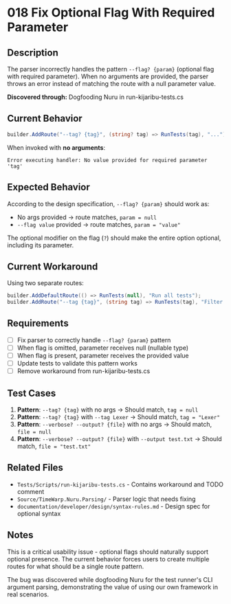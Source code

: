 # 018 Fix Optional Flag With Required Parameter

## Description

The parser incorrectly handles the pattern `--flag? {param}` (optional flag with required parameter). When no arguments are provided, the parser throws an error instead of matching the route with a null parameter value.

**Discovered through:** Dogfooding Nuru in run-kijaribu-tests.cs

## Current Behavior

```csharp
builder.AddRoute("--tag? {tag}", (string? tag) => RunTests(tag), "...");
```

When invoked with **no arguments**:
```
Error executing handler: No value provided for required parameter 'tag'
```

## Expected Behavior

According to the design specification, `--flag? {param}` should work as:
- No args provided → route matches, `param = null`
- `--flag value` provided → route matches, `param = "value"`

The optional modifier on the flag (`?`) should make the entire option optional, including its parameter.

## Current Workaround

Using two separate routes:
```csharp
builder.AddDefaultRoute(() => RunTests(null), "Run all tests");
builder.AddRoute("--tag {tag}", (string tag) => RunTests(tag), "Filter by tag");
```

## Requirements

- [ ] Fix parser to correctly handle `--flag? {param}` pattern
- [ ] When flag is omitted, parameter receives null (nullable type)
- [ ] When flag is present, parameter receives the provided value
- [ ] Update tests to validate this pattern works
- [ ] Remove workaround from run-kijaribu-tests.cs

## Test Cases

1. **Pattern**: `--tag? {tag}` with no args → Should match, `tag = null`
2. **Pattern**: `--tag? {tag}` with `--tag Lexer` → Should match, `tag = "Lexer"`
3. **Pattern**: `--verbose? --output? {file}` with no args → Should match, `file = null`
4. **Pattern**: `--verbose? --output? {file}` with `--output test.txt` → Should match, `file = "test.txt"`

## Related Files

- `Tests/Scripts/run-kijaribu-tests.cs` - Contains workaround and TODO comment
- `Source/TimeWarp.Nuru.Parsing/` - Parser logic that needs fixing
- `documentation/developer/design/syntax-rules.md` - Design spec for optional syntax

## Notes

This is a critical usability issue - optional flags should naturally support optional presence. The current behavior forces users to create multiple routes for what should be a single route pattern.

The bug was discovered while dogfooding Nuru for the test runner's CLI argument parsing, demonstrating the value of using our own framework in real scenarios.
